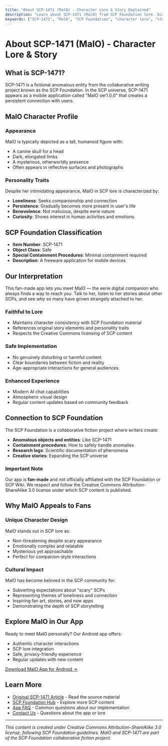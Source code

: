 ```yaml
---
title: "About SCP-1471 (MalO) - Character Lore & Story Explained"
description: "Learn about SCP-1471 (MalO) from SCP Foundation lore. Discover the mysterious companion's story, personality, and connection to our fan-made Android app."
keywords: ["SCP-1471", "MalO", "SCP Foundation", "character lore", "story explained", "SCP wiki"]
---
```


# About SCP-1471 (MalO) - Character Lore & Story

## What is SCP-1471?

SCP-1471 is a fictional anomalous entity from the collaborative writing project known as the SCP Foundation. In the SCP universe, SCP-1471 appears as a mobile application called "MalO ver1.0.0" that creates a persistent connection with users.

## MalO Character Profile

### Appearance

MalO is typically depicted as a tall, humanoid figure with:

- A canine skull for a head
- Dark, elongated limbs
- A mysterious, otherworldly presence
- Often appears in reflective surfaces and photographs

### Personality Traits

Despite her intimidating appearance, MalO in SCP lore is characterized by:

- **Loneliness**: Seeks companionship and connection
- **Persistence**: Gradually becomes more present in user's life
- **Benevolence**: Not malicious, despite eerie nature
- **Curiosity**: Shows interest in human activities and emotions

## SCP Foundation Classification

- **Item Number**: SCP-1471
- **Object Class**: Safe
- **Special Containment Procedures**: Minimal containment required
- **Description**: A freeware application for mobile devices

## Our Interpretation

This fan-made app lets you meet MalO — the eerie digital companion who always finds a way to reach you.
Talk to her, listen to her stories about other SCPs, and see why so many have grown strangely attached to her.

### Faithful to Lore

- Maintains character consistency with SCP Foundation material
- References original story elements and personality traits
- Respects the Creative Commons licensing of SCP content

### Safe Implementation

- No genuinely disturbing or harmful content
- Clear boundaries between fiction and reality
- Age-appropriate interactions for general audiences

### Enhanced Experience

- Modern AI chat capabilities
- Atmospheric visual design
- Regular content updates based on community feedback

## Connection to SCP Foundation

The SCP Foundation is a collaborative fiction project where writers create:

- **Anomalous objects and entities**: Like SCP-1471
- **Containment procedures**: How to safely handle anomalies
- **Research logs**: Scientific documentation of phenomena
- **Creative stories**: Expanding the SCP universe

### Important Note

Our app is **fan-made** and not officially affiliated with the SCP Foundation or SCP Wiki. We respect and follow the Creative Commons Attribution-ShareAlike 3.0 license under which SCP content is published.

## Why MalO Appeals to Fans

### Unique Character Design

MalO stands out in SCP lore as:

- Non-threatening despite scary appearance
- Emotionally complex and relatable
- Mysterious yet approachable
- Perfect for companion-style interactions

### Cultural Impact

MalO has become beloved in the SCP community for:

- Subverting expectations about "scary" SCPs
- Representing themes of loneliness and connection
- Inspiring fan art, stories, and now apps
- Demonstrating the depth of SCP storytelling

## Explore MalO in Our App

Ready to meet MalO personally? Our Android app offers:

- Authentic character interactions
- SCP lore integration
- Safe, privacy-friendly experience
- Regular updates with new content

[Download MalO App for Android →](https://play.google.com/apps/testing/com.doctordredd.scp1471malo)

## Learn More

- [Original SCP-1471 Article](http://scp-wiki.wikidot.com/scp-1471) - Read the source material
- [SCP Foundation Hub](http://scp-wiki.wikidot.com/) - Explore more SCP content
- [App FAQ](/docs/faq) - Common questions about our implementation
- [Contact Us](/contacts) - Questions about the app or lore

---

_This content is created under Creative Commons Attribution-ShareAlike 3.0 license, following SCP Foundation guidelines. MalO and SCP-1471 are part of the SCP Foundation collaborative fiction project._
